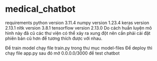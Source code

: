 # medical_chatbot
requirements
python version 3.11.4
numpy version 1.23.4
keras version 2.13.1
nltk version 3.8.1
tensorflow version 2.13.0
Do cách huấn luyện mô hình này đã cũ các thư viện có thể xảy ra xung đột
nên cần phải cài đặt phiên bản cũ hơn để tương thích được với nhau.

Để train model chạy file train.py trong thư mục model-files
Để deploy thì chạy file app.py sau đó mở 0.0.0.0/3000 để test chatbot
